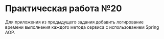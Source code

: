  # Практическая работа №20
Для приложения из предыдущего задания добавить логирование
времени выполнения каждого метода сервиса с использованием Spring AOP.